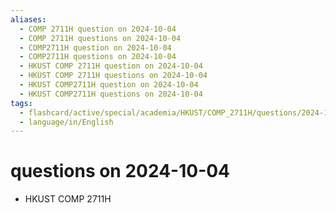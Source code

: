 ```yaml
---
aliases:
  - COMP 2711H question on 2024-10-04
  - COMP 2711H questions on 2024-10-04
  - COMP2711H question on 2024-10-04
  - COMP2711H questions on 2024-10-04
  - HKUST COMP 2711H question on 2024-10-04
  - HKUST COMP 2711H questions on 2024-10-04
  - HKUST COMP2711H question on 2024-10-04
  - HKUST COMP2711H questions on 2024-10-04
tags:
  - flashcard/active/special/academia/HKUST/COMP_2711H/questions/2024-10-04
  - language/in/English
---
```


# questions on 2024-10-04

- HKUST COMP 2711H
